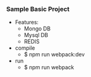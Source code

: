 ### Sample Basic Project
- Features:
  - Mongo DB
  - Mysql DB
  - REDIS
- compile
  - $ npm run webpack:dev
- run
  - $ npm run webpack
